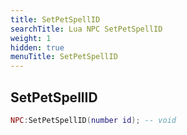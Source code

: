 ```yaml
---
title: SetPetSpellID
searchTitle: Lua NPC SetPetSpellID
weight: 1
hidden: true
menuTitle: SetPetSpellID
---
```

## SetPetSpellID
```lua
NPC:SetPetSpellID(number id); -- void
```